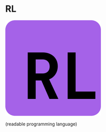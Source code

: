 # RL
![LOGO](https://github.com/sty00A4/rl/blob/main/logos/RL_x0,5.png)

(readable programming language)
